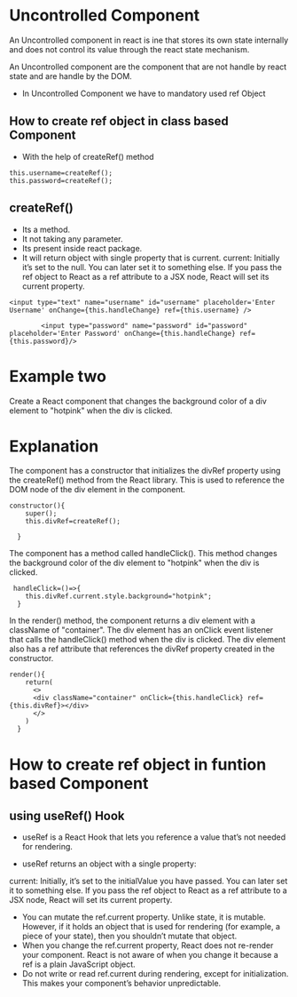 # Uncontrolled Component

An Uncontrolled component in react is ine that stores its own state internally and does not control its value through the react state mechanism.

An Uncontrolled component are the component that are not handle by react state and are handle by the DOM.

* In Uncontrolled Component we have to mandatory used ref Object 

## How to create ref object in class based Component 
* With the help of createRef() method
```
this.username=createRef();
this.password=createRef();
```

## createRef()
* Its a method.
* It not taking any parameter.
* Its present inside react package.
* It will return object with single property that is current.
  current:  Initially it’s set to the null. 
  You can later set it to something else. If you pass the ref object to React as a ref attribute to a JSX node, React will set its current property.

```
<input type="text" name="username" id="username" placeholder='Enter Username' onChange={this.handleChange} ref={this.username} />
```
```
        <input type="password" name="password" id="password" placeholder='Enter Password' onChange={this.handleChange} ref={this.password}/> 
```

# Example two
Create a React component that changes the background color of a div element to "hotpink" when the div is clicked.
 # Explanation

The component has a constructor that initializes the divRef property using the createRef() method from the React library. This is used to reference the DOM node of the div element in the component.
```
constructor(){
    super();
    this.divRef=createRef();
    
  }
```

The component has a method called handleClick(). This method changes the background color of the div element to "hotpink" when the div is clicked.

```
 handleClick=()=>{
    this.divRef.current.style.background="hotpink";
  }
```

In the render() method, the component returns a div element with a className of "container". The div element has an onClick event listener that calls the handleClick() method when the div is clicked. The div element also has a ref attribute that references the divRef property created in the constructor.
```
render(){
    return(
      <>
      <div className="container" onClick={this.handleClick} ref={this.divRef}></div>
      </>
    )
  }
```



# How to create ref object in funtion based Component 

## using useRef() Hook
* useRef is a React Hook that lets you reference a value that’s not needed for rendering.

* useRef returns an object with a single property:

current: Initially, it’s set to the initialValue you have passed. You can later set it to something else. If you pass the ref object to React as a ref attribute to a JSX node, React will set its current property.

* You can mutate the ref.current property. Unlike state, it is mutable. However, if it holds an object that is used for rendering (for example, a piece of your state), then you shouldn’t mutate that object.
* When you change the ref.current property, React does not re-render your component. React is not aware of when you change it because a ref is a plain JavaScript object.
* Do not write or read ref.current during rendering, except for initialization. This makes your component’s behavior unpredictable.
 